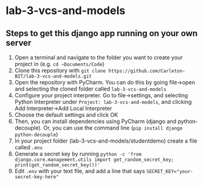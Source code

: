 # lab-3-vcs-and-models

## Steps to get this django app running on your own server

1) Open a terminal and navigate to the folder you want to create your project in (e.g. `cd ~Documents/Code`)
2) Clone this repository with `git clone https://github.com/Carleton-BIT/lab-3-vcs-and-models.git`
3) Open the repository with PyCharm. You can do this by going file->open and selecting the cloned folder called `lab-3-vcs-and-models`
4) Configure your project interpreter. Go to file->settings, and selecting Python Interpreter under `Project: lab-3-vcs-and-models`, and clicking Add Interpreter->Add Local Interpreter
5) Choose the default settings and click OK
6) Then, you can install dependencies using PyCharm (django and python-decouple). Or, you can use the command line (`pip install django python-decouple`)
8) In your project folder (lab-3-vcs-and-models/studentdemo) create a file called `.env`
9) Generate a secret key by running `python -c 'from django.core.management.utils import get_random_secret_key; print(get_random_secret_key())'`
10) Edit `.env` with your text file, and add a line that says `SECRET_KEY="your-secret-key-here"`
